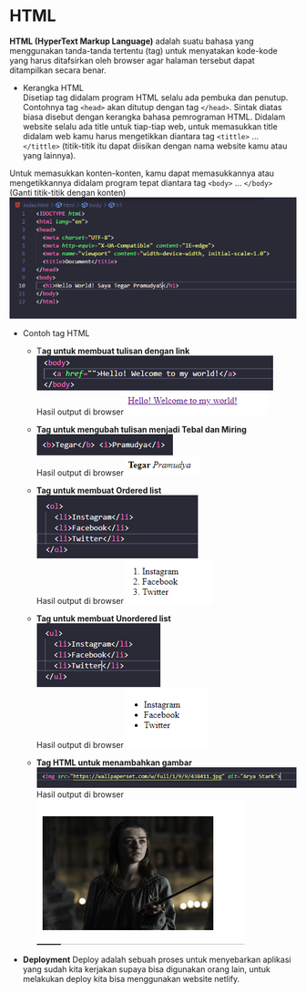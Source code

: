 # HTML
**HTML (HyperText Markup Language)** adalah suatu bahasa yang menggunakan tanda-tanda tertentu (tag) untuk menyatakan kode-kode yang harus ditafsirkan oleh browser agar halaman tersebut dapat ditampilkan secara benar.

- Kerangka HTML<br>
Disetiap tag didalam program HTML selalu ada pembuka dan penutup. Contohnya tag `<head>` akan ditutup dengan tag `</head>`. Sintak diatas biasa disebut dengan kerangka bahasa pemrograman HTML. Didalam website selalu ada title untuk tiap-tiap web, untuk memasukkan title didalam web kamu harus mengetikkan diantara tag `<tittle>` ... `</tittle>` (titik-titik itu dapat diisikan dengan nama website kamu atau yang lainnya).

Untuk memasukkan konten-konten, kamu dapat memasukkannya atau mengetikkannya didalam program tepat diantara tag `<body>` ... `</body>` (Ganti titik-titik dengan konten) 
![KerangkaHTML](kerangka-HTML.PNG)

- Contoh tag HTML<br>
  - T**ag untuk membuat tulisan dengan link** 
  ![Tag Link](taglink.png)<br>
  Hasil output di browser
  ![Output Tag Link](outputtaglink.png)

  - **Tag untuk mengubah tulisan menjadi Tebal dan Miring**
  ![Tag Tebal & Miring](tagtebalmiring.png)<br>
  Hasil output di browser
  ![Output Tag Tebal & Miring](outputtebalmiring.png)

  - **Tag untuk membuat Ordered list**
  ![Tag Ordered List](tag-ol.png)<br>
  Hasil output di browser
  ![Output Tag List](output-ol.png)

  - **Tag untuk membuat Unordered list**
  ![Tag Unordered List](tag-ul.png)<br>
  Hasil output di browser
  ![Output Tag List](output-ul.png)

  - **Tag HTML untuk menambahkan gambar**
  ![Tag Gambar](tag-img.png)<br>
  Hasil output di browser
  ![Output Gambar](output-img.png)

- **Deployment**
Deploy adalah sebuah proses untuk menyebarkan aplikasi yang sudah kita kerjakan supaya bisa digunakan orang lain, untuk melakukan deploy kita bisa menggunakan website netlify.
